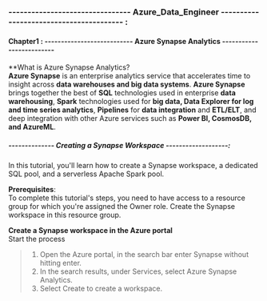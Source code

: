 ### -------------------------------- Azure_Data_Engineer ---------------------------------------- :

#### Chapter1 : --------------------------- Azure Synapse Analytics -------------------------

**What is Azure Synapse Analytics? <br>
**Azure Synapse** is an enterprise analytics service that accelerates time to insight across **data warehouses and big data systems**. **Azure Synapse** brings together the best of **SQL** technologies used in enterprise **data warehousing**, **Spark** technologies used for **big data, Data Explorer for log and time series analytics**, **Pipelines** for **data integration** and **ETL/ELT**, and deep integration with other Azure services such as **Power BI, CosmosDB, and AzureML**.<br>


##### -------------- Creating a Synapse Workspace -------------------: <br>
In this tutorial, you'll learn how to create a Synapse workspace, a dedicated SQL pool, and a serverless Apache Spark pool. <br>

**Prerequisites**: <br>
To complete this tutorial's steps, you need to have access to a resource group for which you're assigned the Owner role. Create the Synapse workspace in this resource group. <br>

**Create a Synapse workspace in the Azure portal**  <br>
Start the process <br>
> 1. Open the Azure portal, in the search bar enter Synapse without hitting enter. <br>
> 2. In the search results, under Services, select Azure Synapse Analytics. <br>
> 3. Select Create to create a workspace. <br>


